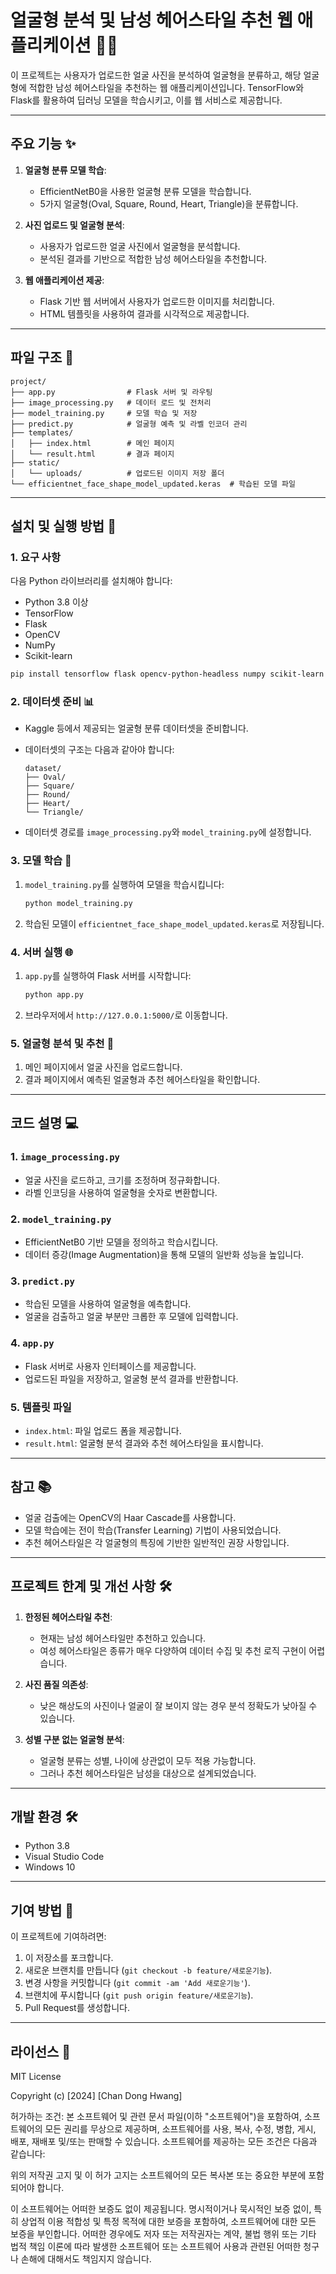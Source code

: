 # 얼굴형 분석 및 남성 헤어스타일 추천 웹 애플리케이션 💇‍♂️

이 프로젝트는 사용자가 업로드한 얼굴 사진을 분석하여 얼굴형을 분류하고, 해당 얼굴형에 적합한 남성 헤어스타일을 추천하는 웹 애플리케이션입니다. TensorFlow와 Flask를 활용하여 딥러닝 모델을 학습시키고, 이를 웹 서비스로 제공합니다.

---

## 주요 기능 ✨

1. **얼굴형 분류 모델 학습**:
   - EfficientNetB0을 사용한 얼굴형 분류 모델을 학습합니다.
   - 5가지 얼굴형(Oval, Square, Round, Heart, Triangle)을 분류합니다.

2. **사진 업로드 및 얼굴형 분석**:
   - 사용자가 업로드한 얼굴 사진에서 얼굴형을 분석합니다.
   - 분석된 결과를 기반으로 적합한 남성 헤어스타일을 추천합니다.

3. **웹 애플리케이션 제공**:
   - Flask 기반 웹 서버에서 사용자가 업로드한 이미지를 처리합니다.
   - HTML 템플릿을 사용하여 결과를 시각적으로 제공합니다.

---

## 파일 구조 📁

```
project/
├── app.py                # Flask 서버 및 라우팅
├── image_processing.py   # 데이터 로드 및 전처리
├── model_training.py     # 모델 학습 및 저장
├── predict.py            # 얼굴형 예측 및 라벨 인코더 관리
├── templates/
│   ├── index.html        # 메인 페이지
│   └── result.html       # 결과 페이지
├── static/
│   └── uploads/          # 업로드된 이미지 저장 폴더
└── efficientnet_face_shape_model_updated.keras  # 학습된 모델 파일
```


---

## 설치 및 실행 방법 🚀

### 1. 요구 사항

다음 Python 라이브러리를 설치해야 합니다:

- Python 3.8 이상
- TensorFlow
- Flask
- OpenCV
- NumPy
- Scikit-learn

```bash
pip install tensorflow flask opencv-python-headless numpy scikit-learn
```

### 2. 데이터셋 준비 📊

- Kaggle 등에서 제공되는 얼굴형 분류 데이터셋을 준비합니다.
- 데이터셋의 구조는 다음과 같아야 합니다:
  ```
  dataset/
  ├── Oval/
  ├── Square/
  ├── Round/
  ├── Heart/
  └── Triangle/
  ```

- 데이터셋 경로를 `image_processing.py`와 `model_training.py`에 설정합니다.

### 3. 모델 학습 🧠

1. `model_training.py`를 실행하여 모델을 학습시킵니다:
   ```bash
   python model_training.py
   ```
2. 학습된 모델이 `efficientnet_face_shape_model_updated.keras`로 저장됩니다.

### 4. 서버 실행 🌐

1. `app.py`를 실행하여 Flask 서버를 시작합니다:
   ```bash
   python app.py
   ```
2. 브라우저에서 `http://127.0.0.1:5000/`로 이동합니다.

### 5. 얼굴형 분석 및 추천 📸

1. 메인 페이지에서 얼굴 사진을 업로드합니다.
2. 결과 페이지에서 예측된 얼굴형과 추천 헤어스타일을 확인합니다.

---

## 코드 설명 💻

### 1. `image_processing.py`
- 얼굴 사진을 로드하고, 크기를 조정하며 정규화합니다.
- 라벨 인코딩을 사용하여 얼굴형을 숫자로 변환합니다.

### 2. `model_training.py`
- EfficientNetB0 기반 모델을 정의하고 학습시킵니다.
- 데이터 증강(Image Augmentation)을 통해 모델의 일반화 성능을 높입니다.

### 3. `predict.py`
- 학습된 모델을 사용하여 얼굴형을 예측합니다.
- 얼굴을 검출하고 얼굴 부분만 크롭한 후 모델에 입력합니다.

### 4. `app.py`
- Flask 서버로 사용자 인터페이스를 제공합니다.
- 업로드된 파일을 저장하고, 얼굴형 분석 결과를 반환합니다.

### 5. 템플릿 파일
- `index.html`: 파일 업로드 폼을 제공합니다.
- `result.html`: 얼굴형 분석 결과와 추천 헤어스타일을 표시합니다.

---

## 참고 📚

- 얼굴 검출에는 OpenCV의 Haar Cascade를 사용합니다.
- 모델 학습에는 전이 학습(Transfer Learning) 기법이 사용되었습니다.
- 추천 헤어스타일은 각 얼굴형의 특징에 기반한 일반적인 권장 사항입니다.

---

## 프로젝트 한계 및 개선 사항 🛠️

1. **한정된 헤어스타일 추천**:
   - 현재는 남성 헤어스타일만 추천하고 있습니다.
   - 여성 헤어스타일은 종류가 매우 다양하여 데이터 수집 및 추천 로직 구현이 어렵습니다.

2. **사진 품질 의존성**:
   - 낮은 해상도의 사진이나 얼굴이 잘 보이지 않는 경우 분석 정확도가 낮아질 수 있습니다.

3. **성별 구분 없는 얼굴형 분석**:
   - 얼굴형 분류는 성별, 나이에 상관없이 모두 적용 가능합니다.
   - 그러나 추천 헤어스타일은 남성을 대상으로 설계되었습니다.

---

## 개발 환경 🛠️

- Python 3.8
- Visual Studio Code
- Windows 10

---

## 기여 방법 🤝

이 프로젝트에 기여하려면:

1. 이 저장소를 포크합니다.
2. 새로운 브랜치를 만듭니다 (`git checkout -b feature/새로운기능`).
3. 변경 사항을 커밋합니다 (`git commit -am 'Add 새로운기능'`).
4. 브랜치에 푸시합니다 (`git push origin feature/새로운기능`).
5. Pull Request를 생성합니다.

---

## 라이선스 📄

MIT License

Copyright (c) [2024] [Chan Dong Hwang]

허가하는 조건: 본 소프트웨어 및 관련 문서 파일(이하 "소프트웨어")을 포함하여, 소프트웨어의 모든 권리를 무상으로 제공하며, 소프트웨어를 사용, 복사, 수정, 병합, 게시, 배포, 재배포 및/또는 판매할 수 있습니다. 소프트웨어를 제공하는 모든 조건은 다음과 같습니다:

위의 저작권 고지 및 이 허가 고지는 소프트웨어의 모든 복사본 또는 중요한 부분에 포함되어야 합니다.

이 소프트웨어는 어떠한 보증도 없이 제공됩니다. 명시적이거나 묵시적인 보증 없이, 특히 상업적 이용 적합성 및 특정 목적에 대한 보증을 포함하여, 소프트웨어에 대한 모든 보증을 부인합니다. 어떠한 경우에도 저자 또는 저작권자는 계약, 불법 행위 또는 기타 법적 책임 이론에 따라 발생한 소프트웨어 또는 소프트웨어 사용과 관련된 어떠한 청구나 손해에 대해서도 책임지지 않습니다.
